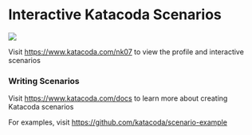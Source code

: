 # Interactive Katacoda Scenarios

[![](http://shields.katacoda.com/katacoda/nk07/count.svg)](https://www.katacoda.com/nk07 "Get your profile on Katacoda.com")

Visit https://www.katacoda.com/nk07 to view the profile and interactive scenarios

### Writing Scenarios
Visit https://www.katacoda.com/docs to learn more about creating Katacoda scenarios

For examples, visit https://github.com/katacoda/scenario-example
